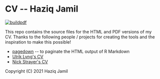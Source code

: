 # CV -- Haziq Jamil

[![buildpdf](https://github.com/haziqj/cv/actions/workflows/build_pdf_cv.yml/badge.svg)](https://github.com/haziqj/cv/actions/workflows/build_pdf_cv.yml)

This repo contains the source files for the HTML and PDF versions of my CV. Thanks to the following people / projects for creating the tools and the inspiration to make this possible!

- [pagedown](https://github.com/rstudio/pagedown) -- to paginate the HTML output of R Markdown
- [Ulrik Lyng's CV](https://ulyngs.github.io/pagedown-cv/)
- [Nick Strayer's CV](https://github.com/nstrayer/cv)

Copyright (C) 2021 Haziq Jamil
